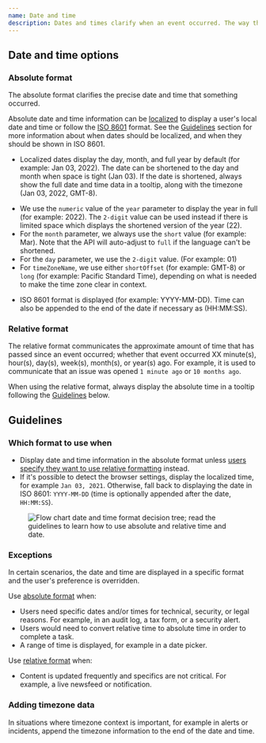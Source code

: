 ```yaml
---
name: Date and time
description: Dates and times clarify when an event occurred. The way they are formatted should be informative, not disruptive. While users can choose a preferred date and time format, there are occasions when we default to a specified format instead.
---
```


## Date and time options

### Absolute format

The absolute format clarifies the precise date and time that something occurred.

Absolute date and time information can be [localized](https://developer.mozilla.org/en-US/docs/Web/JavaScript/Reference/Global_Objects/Intl/DateTimeFormat/DateTimeFormat) to display a user's local date and time or follow the [ISO 8601](https://www.iso.org/iso-8601-date-and-time-format.html) format. See the [Guidelines](#Guidelines) section for more information about when dates should be localized, and when they should be shown in ISO 8601.
  - Localized dates display the day, month, and full year by default (for example: Jan 03, 2022). The date can be shortened to the day and month when space is tight (Jan 03). If the date is shortened, always show the full date and time data in a tooltip, along with the timezone (Jan 03, 2022, GMT-8).
   * We use the `numeric` value of the `year` parameter to display the year in full (for example: 2022). The `2-digit` value can be used instead if there is limited space which displays the shortened version of the year (22).
   * For the `month` parameter, we always use the `short` value (for example: Mar). Note that the API will auto-adjust to `full` if the language can't be shortened.
   * For the `day` parameter, we use the `2-digit` value. (For example: 01)
   * For `timeZoneName`, we use either `shortOffset` (for example: GMT-8) or `long` (for example: Pacific Standard Time), depending on what is needed to make the time zone clear in context. 
  - ISO 8601 format is displayed (for example: YYYY-MM-DD). Time can also be appended to the end of the date if necessary as (HH:MM:SS).

### Relative format

The relative format communicates the approximate amount of time that has passed since an event occurred; whether that event occurred XX minute(s), hour(s), day(s), week(s), month(s), or year(s) ago. For example, it is used to communicate that an issue was opened `1 minute ago` or `10 months ago`.

When using the relative format, always display the absolute time in a tooltip following the [Guidelines](#guidelines) below.

## Guidelines

### Which format to use when

- Display date and time information in the absolute format unless [users specify they want to use relative formatting](https://docs.gitlab.com/ee/user/profile/preferences.html#use-relative-times) instead.
- If it's possible to detect the browser settings, display the localized time, for example `Jan 03, 2021`. Otherwise, fall back to displaying the date in ISO 8601: `YYYY-MM-DD` (time is optionally appended after the date, `HH:MM:SS`).

<figure class="figure" role="figure" aria-label="Date picker structure">
  <img class="figure-img" src="/img/date-time-format-flow-chart.svg" alt="Flow chart date and time format decision tree; read the guidelines to learn how to use absolute and relative time and date." role="img" />
</figure>

### Exceptions

In certain scenarios, the date and time are displayed in a specific format and the user's preference is overridden.

Use [absolute format](#absolute-format) when:
- Users need specific dates and/or times for technical, security, or legal reasons. For example, in an audit log, a tax form, or a security alert.
- Users would need to convert relative time to absolute time in order to complete a task.
- A range of time is displayed, for example in a date picker.

Use [relative format](#relative-format) when:
- Content is updated frequently and specifics are not critical. For example, a live newsfeed or notification.

### Adding timezone data

In situations where timezone context is important, for example in alerts or incidents, append the timezone information to the end of the date and time.
